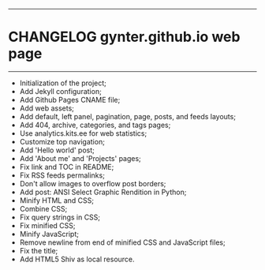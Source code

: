------------------------------------------------------------------------
CHANGELOG gynter.github.io web page
========================================================================
------------------------------------------------------------------------

- Initialization of the project;
- Add Jekyll configuration;
- Add Github Pages CNAME file;
- Add web assets;
- Add default, left panel, pagination, page, posts, and feeds layouts;
- Add 404, archive, categories, and tags pages;
- Use analytics.kits.ee for web statistics;
- Customize top navigation;
- Add 'Hello world' post;
- Add 'About me' and 'Projects' pages;
- Fix link and TOC in README;
- Fix RSS feeds permalinks;
- Don't allow images to overflow post borders;
- Add post: ANSI Select Graphic Rendition in Python;
- Minify HTML and CSS;
- Combine CSS;
- Fix query strings in CSS;
- Fix minified CSS;
- Minify JavaScript;
- Remove newline from end of minified CSS and JavaScript files;
- Fix the title;
- Add HTML5 Shiv as local resource.
